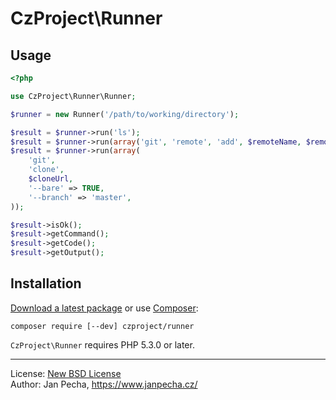 
# CzProject\Runner

## Usage

``` php
<?php

use CzProject\Runner\Runner;

$runner = new Runner('/path/to/working/directory');

$result = $runner->run('ls');
$result = $runner->run(array('git', 'remote', 'add', $remoteName, $remoteUrl));
$result = $runner->run(array(
	'git',
	'clone',
	$cloneUrl,
	'--bare' => TRUE,
	'--branch' => 'master',
));

$result->isOk();
$result->getCommand();
$result->getCode();
$result->getOutput();

```


Installation
------------

[Download a latest package](https://github.com/czproject/runner/releases) or use [Composer](http://getcomposer.org/):

```
composer require [--dev] czproject/runner
```

`CzProject\Runner` requires PHP 5.3.0 or later.


------------------------------

License: [New BSD License](license.md)
<br>Author: Jan Pecha, https://www.janpecha.cz/
